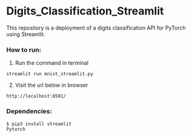 # Digits_Classification_Streamlit
This repository is a deployment of a digits classification API for PyTorch using Streamlit.

### How to run:
1. Run the command in terminal
```
streamlit run mnist_streamlit.py 
```
2. Visit the url below in browser
```
http://localhost:8501/
```
### Dependencies:
```
$ pip3 install streamlit
Pytorch
```
